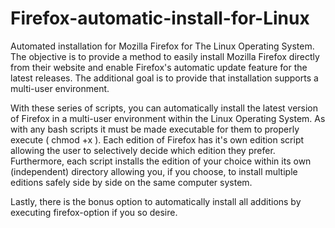 # Firefox-automatic-install-for-Linux
Automated installation for Mozilla Firefox for The Linux Operating System.  The objective is to provide a method to easily install Mozilla Firefox directly from their website and enable Firefox's automatic update feature for the latest releases.  The additional goal is to provide that installation supports a multi-user environment.

With these series of scripts, you can automatically install the latest version of Firefox in a multi-user environment within the Linux Operating System.  As with any bash scripts it must be made executable for them to properly execute ( chmod +x ). Each edition of Firefox has it's own edition script allowing the user to selectively decide which edition they prefer. Furthermore, each script installs the edition of your choice within its own (independent) directory allowing you, if you choose, to install multiple editions safely side by side on the same computer system.

Lastly, there is the bonus option to automatically install all additions by executing firefox-option if you so desire.
